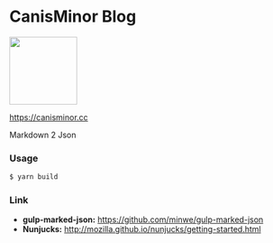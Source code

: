 # CanisMinor Blog

<img src="https://canisminor.cc/img/loader.gif" width="120" />

<https://canisminor.cc>

Markdown 2 Json

### Usage

```bash
$ yarn build
```

### Link

- **gulp-marked-json:** <https://github.com/minwe/gulp-marked-json>
- **Nunjucks:** <http://mozilla.github.io/nunjucks/getting-started.html>


